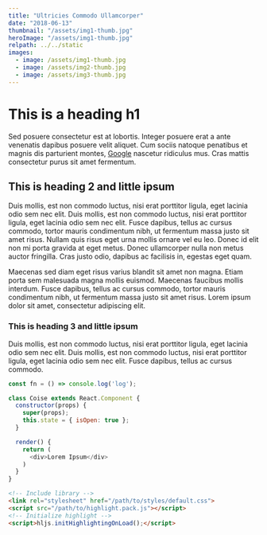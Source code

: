 ```yaml
---
title: "Ultricies Commodo Ullamcorper"
date: "2018-06-13"
thumbnail: "/assets/img1-thumb.jpg"
heroImage: "/assets/img1-thumb.jpg"
relpath: ../../static
images:
  - image: /assets/img1-thumb.jpg
  - image: /assets/img2-thumb.jpg
  - image: /assets/img3-thumb.jpg
---
```


# This is a heading h1

Sed posuere consectetur est at lobortis. Integer posuere erat a ante venenatis dapibus posuere velit aliquet. Cum sociis natoque penatibus et magnis dis parturient montes, [Google](www.google.com) nascetur ridiculus mus. Cras mattis consectetur purus sit amet fermentum.

## This is heading 2 and little ipsum

Duis mollis, est non commodo luctus, nisi erat porttitor ligula, eget lacinia odio sem nec elit. Duis mollis, est non commodo luctus, nisi erat porttitor ligula, eget lacinia odio sem nec elit. Fusce dapibus, tellus ac cursus commodo, tortor mauris condimentum nibh, ut fermentum massa justo sit amet risus. Nullam quis risus eget urna mollis ornare vel eu leo. Donec id elit non mi porta gravida at eget metus. Donec ullamcorper nulla non metus auctor fringilla. Cras justo odio, dapibus ac facilisis in, egestas eget quam.

Maecenas sed diam eget risus varius blandit sit amet non magna. Etiam porta sem malesuada magna mollis euismod. Maecenas faucibus mollis interdum. Fusce dapibus, tellus ac cursus commodo, tortor mauris condimentum nibh, ut fermentum massa justo sit amet risus. Lorem ipsum dolor sit amet, consectetur adipiscing elit.

### This is heading 3 and little ipsum

Duis mollis, est non commodo luctus, nisi erat porttitor ligula, eget lacinia odio sem nec elit. Duis mollis, est non commodo luctus, nisi erat porttitor ligula, eget lacinia odio sem nec elit. Fusce dapibus, tellus ac cursus commodo.

```javascript
const fn = () => console.log('log');

class Coise extends React.Component {
  constructor(props) {
    super(props);
    this.state = { isOpen: true };
  }

  render() {
    return (
      <div>Lorem Ipsum</div>
    )
  }
}
```

```html
<!-- Include library -->
<link rel="stylesheet" href="/path/to/styles/default.css">
<script src="/path/to/highlight.pack.js"></script>
<!-- Initialize highlight -->
<script>hljs.initHighlightingOnLoad();</script>
```